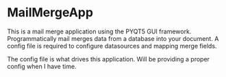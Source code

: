 # MailMergeApp
This is a mail merge application using the PYQT5 GUI framework. Programmatically mail merges data from a database into your document. A config file is required to configure datasources and mapping merge fields.

The config file is what drives this application. Will be providing a proper config when I have time.

